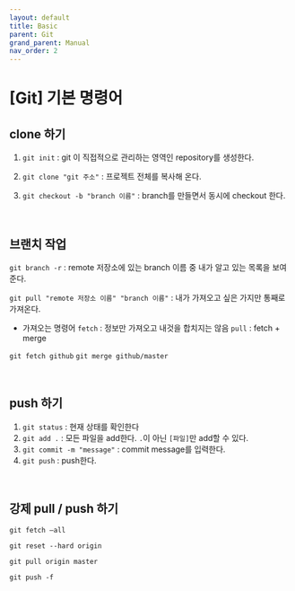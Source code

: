 ```yaml
---
layout: default
title: Basic
parent: Git
grand_parent: Manual
nav_order: 2
---
```


# [Git] 기본 명령어

## clone 하기

1. `git init` :  git 이 직접적으로 관리하는 영역인 repository를 생성한다.

2. `git clone "git 주소"` :  프로젝트 전체를 복사해 온다.
3. `git checkout -b "branch 이름"` : branch를 만들면서 동시에 checkout 한다.

<br/>

## 브랜치 작업

`git branch -r` : remote 저장소에 있는 branch 이름 중 내가 알고 있는 목록을 보여준다.

`git pull "remote 저장소 이름" "branch 이름"` : 내가 가져오고 싶은 가지만 통째로 가져온다.

- 가져오는 명령어
`fetch` : 정보만 가져오고 내것을 합치지는 않음
`pull`  : fetch + merge

`git fetch github`
`git merge github/master`

<br/>

## push 하기

1. `git status` : 현재 상태를 확인한다
2. `git add .` : 모든 파일을 add한다. `.`이 아닌 `[파일]`만 add할 수 있다.
3. `git commit -m "message"` : commit message를 입력한다. 
4. `git push` : push한다.

<br/>

## 강제 pull / push 하기

`git fetch —all`

`git reset --hard origin`

`git pull origin master`

`git push -f`